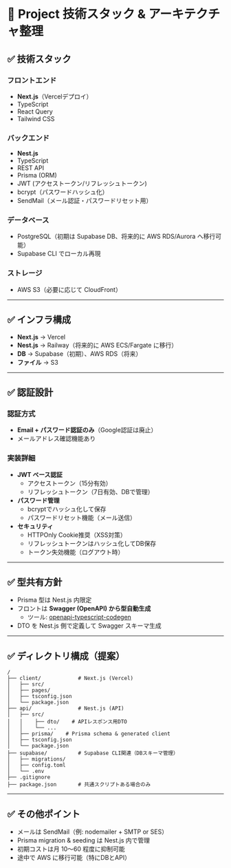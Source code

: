 # 🚀 **Project 技術スタック & アーキテクチャ整理**

## ✅ 技術スタック

### フロントエンド

- **Next.js**（Vercelデプロイ）
- TypeScript
- React Query
- Tailwind CSS

### バックエンド

- **Nest.js**
- TypeScript
- REST API
- Prisma (ORM)
- JWT (アクセストークン/リフレッシュトークン)
- bcrypt（パスワードハッシュ化）
- SendMail（メール認証・パスワードリセット用）

### データベース

- PostgreSQL（初期は Supabase DB、将来的に AWS RDS/Aurora へ移行可能）
- Supabase CLI でローカル再現

### ストレージ

- AWS S3（必要に応じて CloudFront）

---

## ✅ インフラ構成

- **Next.js** → Vercel
- **Nest.js** → Railway（将来的に AWS ECS/Fargate に移行）
- **DB** → Supabase（初期）、AWS RDS（将来）
- **ファイル** → S3

---

## ✅ 認証設計

### 認証方式
- **Email + パスワード認証のみ**（Google認証は廃止）
- メールアドレス確認機能あり

### 実装詳細
- **JWT ベース認証**
  - アクセストークン（15分有効）
  - リフレッシュトークン（7日有効、DBで管理）
- **パスワード管理**
  - bcryptでハッシュ化して保存
  - パスワードリセット機能（メール送信）
- **セキュリティ**
  - HTTPOnly Cookie推奨（XSS対策）
  - リフレッシュトークンはハッシュ化してDB保存
  - トークン失効機能（ログアウト時）

---

## ✅ 型共有方針

- Prisma 型は Nest.js 内限定
- フロントは **Swagger (OpenAPI) から型自動生成**
    - ツール: [openapi-typescript-codegen](https://github.com/ferdikoomen/openapi-typescript-codegen)
- DTO を Nest.js 側で定義して Swagger スキーマ生成

---

## ✅ ディレクトリ構成（提案）

```
/
├── client/            # Next.js (Vercel)
│   ├── src/
│   ├── pages/
│   ├── tsconfig.json
│   └── package.json
├── api/               # Nest.js (API)
│   ├── src/
│   │    ├── dto/    # APIレスポンス用DTO
│   │    └── ...
│   ├── prisma/    # Prisma schema & generated client
│   ├── tsconfig.json
│   └── package.json
├── supabase/          # Supabase CLI関連（DBスキーマ管理）
│   ├── migrations/
│   ├── config.toml
│   └── .env
├── .gitignore
├── package.json       # 共通スクリプトある場合のみ

```

---

## ✅ その他ポイント

- メールは SendMail（例: nodemailer + SMTP or SES）
- Prisma migration & seeding は Nest.js 内で管理
- 初期コストは月 $10〜$60 程度に抑制可能
- 途中で AWS に移行可能（特にDBとAPI）